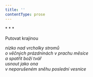 ```yaml
---
title: ''
contentType: prose
---
```


\* \* \*

Putovat krajinou

_nízko nad vrcholky stromů  
o věčných prázdninách v prachu měsíce  
a spatřit boží tvář  
usnout jako ona  
v neporušeném sněhu poslední vesnice_
